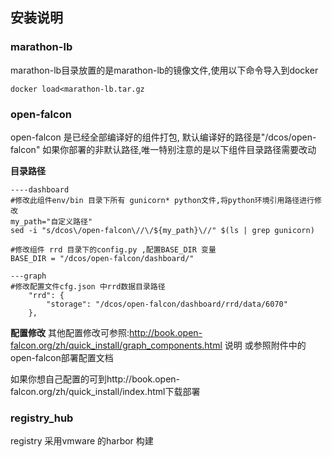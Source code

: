 ## 安装说明


### marathon-lb
marathon-lb目录放置的是marathon-lb的镜像文件,使用以下命令导入到docker

```
docker load<marathon-lb.tar.gz
```


### open-falcon
open-falcon 是已经全部编译好的组件打包, 默认编译好的路径是"/dcos/open-falcon"
如果你部署的非默认路径,唯一特别注意的是以下组件目录路径需要改动

**目录路径**
```
----dashboard
#修改此组件env/bin 目录下所有 gunicorn* python文件,将python环境引用路径进行修改
my_path="自定义路径"
sed -i "s/dcos\/open-falcon\//\/${my_path}\//" $(ls | grep gunicorn)

#修改组件 rrd 目录下的config.py ,配置BASE_DIR 变量
BASE_DIR = "/dcos/open-falcon/dashboard/"

---graph
#修改配置文件cfg.json 中rrd数据目录路径
	"rrd": {
		"storage": "/dcos/open-falcon/dashboard/rrd/data/6070"
	},
```

**配置修改**
其他配置修改可参照:http://book.open-falcon.org/zh/quick_install/graph_components.html 说明
或参照附件中的open-falcon部署配置文档

如果你想自己配置的可到http://book.open-falcon.org/zh/quick_install/index.html下载部署

### registry_hub
registry 采用vmware 的harbor 构建


